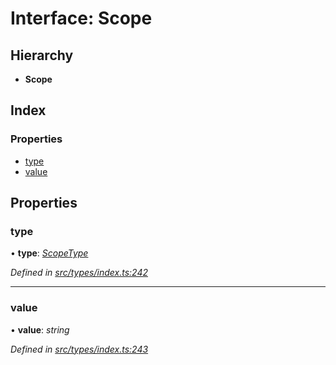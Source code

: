 # Interface: Scope

## Hierarchy

* **Scope**

## Index

### Properties

* [type](scope.md#type)
* [value](scope.md#value)

## Properties

###  type

• **type**: *[ScopeType](../enums/scopetype.md)*

*Defined in [src/types/index.ts:242](https://github.com/PolymathNetwork/polymesh-sdk/blob/5b409784/src/types/index.ts#L242)*

___

###  value

• **value**: *string*

*Defined in [src/types/index.ts:243](https://github.com/PolymathNetwork/polymesh-sdk/blob/5b409784/src/types/index.ts#L243)*

